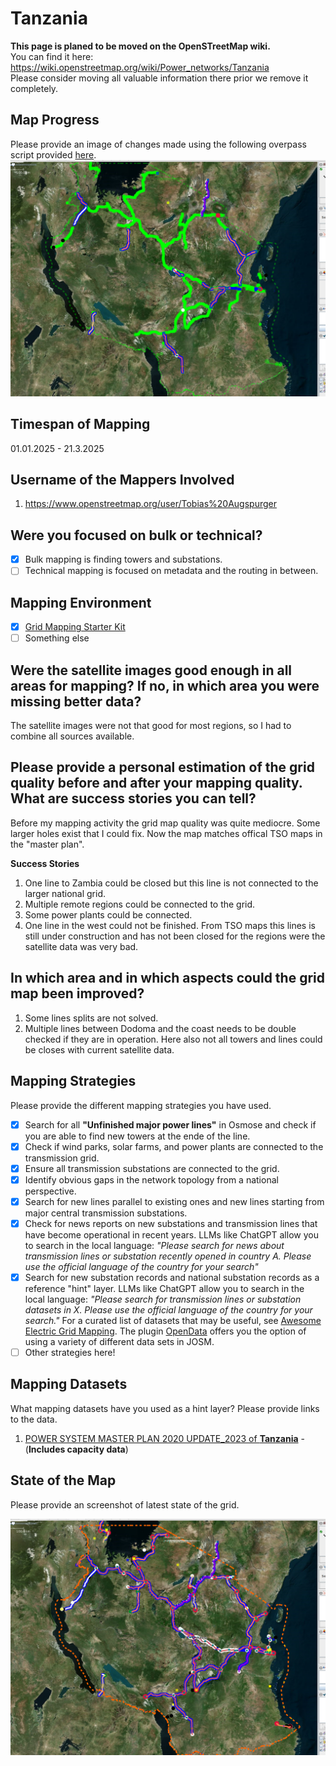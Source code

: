 # Tanzania 

**This page is planed to be moved on the OpenSTreetMap wiki.**  
You can find it here: https://wiki.openstreetmap.org/wiki/Power_networks/Tanzania  
Please consider moving all valuable information there prior we remove it completely.

## Map Progress
Please provide an image of changes made using the following overpass script provided [here](https://github.com/open-energy-transition/KPI-OSM/tree/main/before_and_after).
![alt text](<images/delta-tanzania-2025-03-21-15-38-32.png>)

## Timespan of Mapping
01.01.2025 - 21.3.2025

## Username of the Mappers Involved 
1. https://www.openstreetmap.org/user/Tobias%20Augspurger

## Were you focused on bulk or technical? 
- [x] Bulk mapping is finding towers and substations.
- [ ] Technical mapping is focused on metadata and the routing in between. 

## Mapping Environment  

- [x] [Grid Mapping Starter Kit](https://github.com/open-energy-transition/grid-mapping-starter-kit)
- [ ] Something else 

## Were the satellite images good enough in all areas for mapping? If no, in which area you were missing better data?
The satellite images were not that good for most regions, so I had to combine all sources available.

## Please provide a personal estimation of the grid quality before and after your mapping quality. What are success stories you can tell?
Before my mapping activity the grid map quality was quite mediocre. Some larger holes exist that I could fix. Now the map matches offical TSO maps in the "master plan". 

**Success Stories** 
1. One line to Zambia could be closed but this line is not connected to the larger national grid.
2. Multiple remote regions could be connected to the grid. 
3. Some power plants could be connected.
4. One line in the west could not be finished. From TSO maps this lines is still under construction and has not been closed for the regions were the satellite data was very bad. 

## In which area and in which aspects could the grid map been improved?
1. Some lines splits are not solved.
2. Multiple lines between Dodoma and the coast needs to be double checked if they are in operation. Here also not all towers and lines could be closes with current satellite data.

## Mapping Strategies
Please provide the different mapping strategies you have used. 

- [x] Search for all **"Unfinished major power lines"** in Osmose and check if you are able to find new towers at the ende of the line.
- [x] Check if wind parks, solar farms, and power plants are connected to the transmission grid.
- [x] Ensure all transmission substations are connected to the grid.
- [x] Identify obvious gaps in the network topology from a national perspective.
- [x] Search for new lines parallel to existing ones and new lines starting from major central transmission substations.
- [x] Check for news reports on new substations and transmission lines that have become operational in recent years. LLMs like ChatGPT allow you to search in the local language: _"Please search for news about transmission lines or substation recently opened in country A. Please use the official language of the country for your search"_
- [x] Search for new substation records and national substation records as a reference "hint" layer. LLMs like ChatGPT allow you to search in the local language: _"Please search for transmission lines or substation datasets in X. Please use the official language of the country for your search."_ For a curated list of datasets that may be useful, see [Awesome Electric Grid Mapping](https://github.com/open-energy-transition/Awesome-Electric-Grid-Mapping). The plugin [OpenData](https://wiki.openstreetmap.org/wiki/JOSM/Plugins/OpenData) offers you the option of using a variety of different data sets in JOSM.
- [ ] Other strategies here!

## Mapping Datasets
What mapping datasets have you used as a hint layer? Please provide links to the data.

1. [POWER SYSTEM MASTER PLAN 2020 UPDATE_2023 of **Tanzania**](https://www.tanesco.co.tz/attachments/investments/investment_reports/WiYQwYs5IKHKkgiIEGW8WS0wqf_nsG3K_POWER%20SYSTEM%20MASTER%20PLAN%202020%20UPDATE_2023_09_12_07_39_38.pdf) - (**Includes capacity data**)

## State of the Map
Please provide an screenshot of latest state of the grid.

![alt text](<images/tanzania-2025-03-21 15-45-57.png>)
